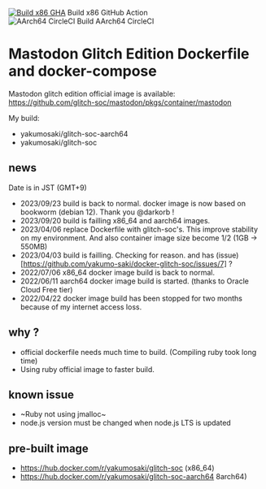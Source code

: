 [![Build x86 GHA](https://github.com/yakumo-saki/docker-glitch-soc/actions/workflows/image-build.yml/badge.svg)](https://github.com/yakumo-saki/docker-glitch-soc/actions/workflows/image-build.yml) Build x86 GitHub Action  
![AArch64 CircleCI](https://circleci.com/gh/yakumo-saki/docker-glitch-soc.svg?style=shield) Build AArch64 CircleCI  


# Mastodon Glitch Edition Dockerfile and docker-compose

Mastodon glitch edition official image is available:  
https://github.com/glitch-soc/mastodon/pkgs/container/mastodon

My build:

* yakumosaki/glitch-soc-aarch64
* yakumosaki/glitch-soc

## news

Date is in JST (GMT+9)

* 2023/09/23 build is back to normal. docker image is now based on bookworm (debian 12). Thank you @darkorb !
* 2023/09/20 build is failling x86_64 and aarch64 images.
* 2023/04/06 replace Dockerfile with glitch-soc's. This improve stability on my environment. And also container image size become 1/2 (1GB -> 550MB)
* 2023/04/03 build is failling. Checking for reason. and has (issue)[https://github.com/yakumo-saki/docker-glitch-soc/issues/7] ?
* 2022/07/06 x86_64 docker image build is back to normal.
* 2022/06/11 aarch64 docker image build is started. (thanks to Oracle Cloud Free tier)
* 2022/04/22 docker image build has been stopped for two months because of my internet access loss.

## why ?

* official dockerfile needs much time to build. (Compiling ruby took long time)
* Using ruby official image to faster build.

## known issue

* ~Ruby not using jmalloc~
* node.js version must be changed when node.js LTS is updated

## pre-built image 

* https://hub.docker.com/r/yakumosaki/glitch-soc  (x86_64)
* https://hub.docker.com/r/yakumosaki/glitch-soc-aarch64 8arch64)

